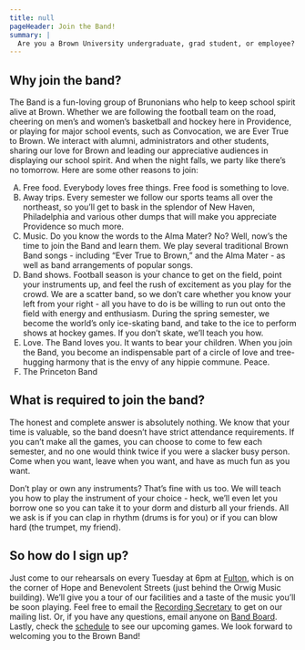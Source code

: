 ```yaml
---
title: null
pageHeader: Join the Band!
summary: |
  Are you a Brown University undergraduate, grad student, or employee? Does your heart swell with pride whenever a touchdown, basket, or goal is scored in defense of Brunonia’s honor? Do your friends refuse to attend sporting events with you because they are embarrassed by your loud and heartfelt cheering? Do you like bagels? If yes, you’re already Brown Band material - all you have to do now is join up!
---
```


<!-- **[Commencement Schedule 2022 &rarr;](/commencement/)** -->

## Why join the band?

The Band is a fun-loving group of Brunonians who help to keep school spirit alive at Brown. Whether we are following the football team on the road, cheering on men’s and women’s basketball and hockey here in Providence, or playing for major school events, such as Convocation, we are Ever True to Brown. We interact with alumni, administrators and other students, sharing our love for Brown and leading our appreciative audiences in displaying our school spirit. And when the night falls, we party like there’s no tomorrow. Here are some other reasons to join:

<ol type="A">
<li>Free food. Everybody loves free things. Free food is something to love.
<li>Away trips. Every semester we follow our sports teams all over the northeast,
so you’ll get to bask in the splendor of New Haven, Philadelphia and various
other dumps that will make you appreciate Providence so much more.
<li>Music. Do
you know the words to the Alma Mater? No? Well, now’s the time to join the Band
and learn them. We play several traditional Brown Band songs - including “Ever
True to Brown,” and the Alma Mater - as well as band arrangements of popular
songs.
<li>Band shows. Football season is your chance to get on the field, point
your instruments up, and feel the rush of excitement as you play for the crowd.
We are a scatter band, so we don’t care whether you know your left from your
right - all you have to do is be willing to run out onto the field with energy
and enthusiasm. During the spring semester, we become the world’s only
ice-skating band, and take to the ice to perform shows at hockey games. If you
don’t skate, we’ll teach you how.
<li>Love. The Band loves you. It wants to bear
your children. When you join the Band, you become an indispensable part of a
circle of love and tree-hugging harmony that is the envy of any hippie commune.
Peace.
<li>The Princeton Band
</ol>

## What is required to join the band?

The honest and complete answer is absolutely nothing. We know that your time is valuable, so the band doesn’t have strict attendance requirements. If you can’t make all the games, you can choose to come to few each semester, and no one would think twice if you were a slacker busy person. Come when you want, leave when you want, and have as much fun as you want.

Don’t play or own any instruments? That’s fine with us too. We will teach you how to play the instrument of your choice - heck, we’ll even let you borrow one so you can take it to your dorm and disturb all your friends. All we ask is if you can clap in rhythm (drums is for you) or if you can blow hard (the trumpet, my friend).

## So how do I sign up?

Just come to our rehearsals on every Tuesday at 6pm at [Fulton](/fulton/), which is on the corner of Hope and Benevolent Streets (just behind the Orwig Music building). We’ll give you a tour of our facilities and a taste of the music you’ll be soon playing. Feel free to email the [Recording Secretary](/leadership/#recording-secretary) to get on our mailing list. Or, if you have any questions, email anyone on [Band Board](/leadership/#band-board). Lastly, check the [schedule](/schedule/) to see our upcoming games. We look forward to welcoming you to the Brown Band!
